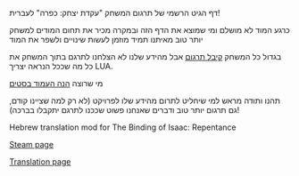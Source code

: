 דף הגיט הרשמי של תרגום המשחק "עקדת יצחק: כפרה" לעברית!

כרגע המוד לא מושלם ומי שמוצא את הדף הזה ובמקרה מכיר את תחום המודים למשחק יותר טוב מאיתנו תמיד מוזמן לעשות שינויים ולשפר את המוד

בגדול כל המשחק [קיבל תרגום](https://docs.google.com/document/d/1DPyvOUjAchk5JIwnRo4MUArvyAsRidT9hWMDhbiaJd8/edit) אבל מהידע שלנו לא הצלחנו לתרגם בתוך המשחק את כל מה שככל הנראה יצריך LUA.

מי שרוצה [הנה העמוד בסטים](https://steamcommunity.com/sharedfiles/filedetails/?id=2834781865)

תהנו ותודה מראש למי שיחליט לתרום מהידע שלו לפרויקט (לא רק למה שציינו קודם, גם תרגום יותר טוב ודברים שאנחנו פשוט שככנו לתרגם יתקבלו בברכה)!

Hebrew translation mod for The Binding of Isaac: Repentance

[Steam page](https://steamcommunity.com/sharedfiles/filedetails/?id=2834781865)

[Translation page](https://docs.google.com/document/d/1DPyvOUjAchk5JIwnRo4MUArvyAsRidT9hWMDhbiaJd8/edit) 